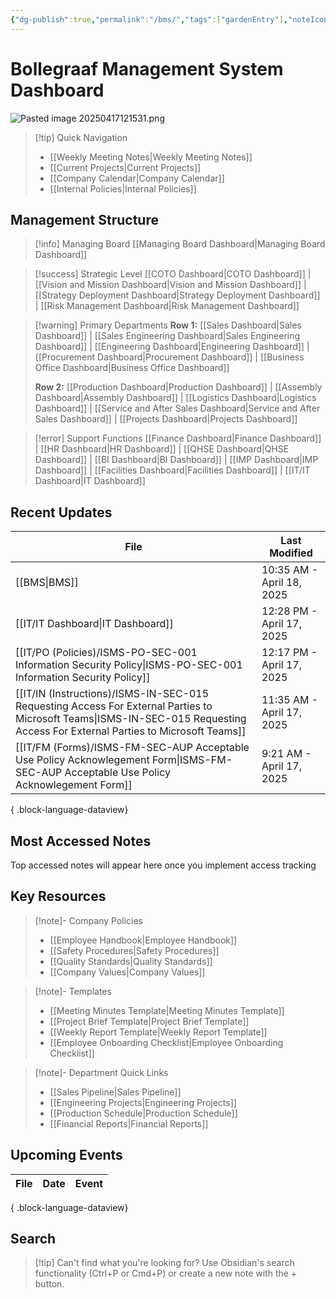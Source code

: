 ```yaml
---
{"dg-publish":true,"permalink":"/bms/","tags":["gardenEntry"],"noteIcon":"1"}
---
```


# Bollegraaf Management System Dashboard


![Pasted image 20250417121531.png](/img/user/attachments/Pasted%20image%2020250417121531.png)

> [!tip] Quick Navigation
> 
> - [[Weekly Meeting Notes\|Weekly Meeting Notes]]
> - [[Current Projects\|Current Projects]]
> - [[Company Calendar\|Company Calendar]]
> - [[Internal Policies\|Internal Policies]]
## Management Structure

> [!info] Managing Board [[Managing Board Dashboard\|Managing Board Dashboard]]

> [!success] Strategic Level [[COTO Dashboard\|COTO Dashboard]] | [[Vision and Mission Dashboard\|Vision and Mission Dashboard]] | [[Strategy Deployment Dashboard\|Strategy Deployment Dashboard]] | [[Risk Management Dashboard\|Risk Management Dashboard]]

> [!warning] Primary Departments **Row 1:** [[Sales Dashboard\|Sales Dashboard]] | [[Sales Engineering Dashboard\|Sales Engineering Dashboard]] | [[Engineering Dashboard\|Engineering Dashboard]] | [[Procurement Dashboard\|Procurement Dashboard]] | [[Business Office Dashboard\|Business Office Dashboard]]
> 
> **Row 2:** [[Production Dashboard\|Production Dashboard]] | [[Assembly Dashboard\|Assembly Dashboard]] | [[Logistics Dashboard\|Logistics Dashboard]] | [[Service and After Sales Dashboard\|Service and After Sales Dashboard]] | [[Projects Dashboard\|Projects Dashboard]]

> [!error] Support Functions [[Finance Dashboard\|Finance Dashboard]] | [[HR Dashboard\|HR Dashboard]] | [[QHSE Dashboard\|QHSE Dashboard]] | [[BI Dashboard\|BI Dashboard]] | [[IMP Dashboard\|IMP Dashboard]] | [[Facilities Dashboard\|Facilities Dashboard]] | [[IT/IT Dashboard\|IT Dashboard]]
## Recent Updates
| File                                                                                                                                                                             | Last Modified             |
| -------------------------------------------------------------------------------------------------------------------------------------------------------------------------------- | ------------------------- |
| [[BMS\|BMS]]                                                                                                                                                                  | 10:35 AM - April 18, 2025 |
| [[IT/IT Dashboard\|IT Dashboard]]                                                                                                                                             | 12:28 PM - April 17, 2025 |
| [[IT/PO (Policies)/ISMS-PO-SEC-001 Information Security Policy\|ISMS-PO-SEC-001 Information Security Policy]]                                                                 | 12:17 PM - April 17, 2025 |
| [[IT/IN (Instructions)/ISMS-IN-SEC-015 Requesting Access For External Parties to Microsoft Teams\|ISMS-IN-SEC-015 Requesting Access For External Parties to Microsoft Teams]] | 11:35 AM - April 17, 2025 |
| [[IT/FM (Forms)/ISMS-FM-SEC-AUP  Acceptable Use Policy Acknowlegement Form\|ISMS-FM-SEC-AUP  Acceptable Use Policy Acknowlegement Form]]                                      | 9:21 AM - April 17, 2025  |

{ .block-language-dataview}

## Most Accessed Notes

<p><span>Top accessed notes will appear here once you implement access tracking</span></p>

## Key Resources

> [!note]- Company Policies
> 
> - [[Employee Handbook\|Employee Handbook]]
> - [[Safety Procedures\|Safety Procedures]]
> - [[Quality Standards\|Quality Standards]]
> - [[Company Values\|Company Values]]

> [!note]- Templates
> 
> - [[Meeting Minutes Template\|Meeting Minutes Template]]
> - [[Project Brief Template\|Project Brief Template]]
> - [[Weekly Report Template\|Weekly Report Template]]
> - [[Employee Onboarding Checklist\|Employee Onboarding Checklist]]

> [!note]- Department Quick Links
> 
> - [[Sales Pipeline\|Sales Pipeline]]
> - [[Engineering Projects\|Engineering Projects]]
> - [[Production Schedule\|Production Schedule]]
> - [[Financial Reports\|Financial Reports]]

## Upcoming Events

| File | Date | Event |
| ---- | ---- | ----- |

{ .block-language-dataview}

## Search

> [!tip] Can't find what you're looking for? Use Obsidian's search functionality (Ctrl+P or Cmd+P) or create a new note with the + button.